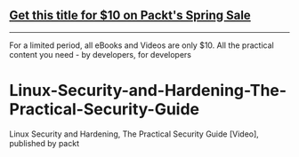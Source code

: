## [Get this title for $10 on Packt's Spring Sale](https://www.packt.com/V12864?utm_source=github&utm_medium=packt-github-repo&utm_campaign=spring_10_dollar_2022)
-----
For a limited period, all eBooks and Videos are only $10. All the practical content you need \- by developers, for developers

# Linux-Security-and-Hardening-The-Practical-Security-Guide
Linux Security and Hardening, The Practical Security Guide [Video], published by packt
